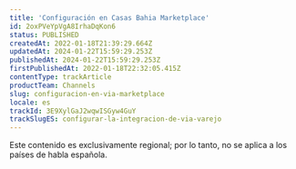 ```yaml
---
title: 'Configuración en Casas Bahia Marketplace'
id: 2oxPVeYpVgA8IrhaDqKon6
status: PUBLISHED
createdAt: 2022-01-18T21:39:29.664Z
updatedAt: 2024-01-22T15:59:29.253Z
publishedAt: 2024-01-22T15:59:29.253Z
firstPublishedAt: 2022-01-18T22:32:05.415Z
contentType: trackArticle
productTeam: Channels
slug: configuracion-en-via-marketplace
locale: es
trackId: 3E9XylGaJ2wqwISGyw4GuY
trackSlugES: configurar-la-integracion-de-via-varejo
---
```


<div class="alert alert-warning" role="alert">Este contenido es exclusivamente regional; 
por lo tanto, no se aplica a los países de habla española.</div>
